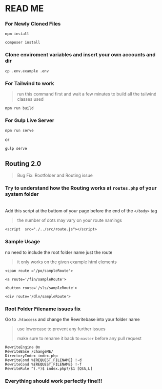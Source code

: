 # READ ME

### For Newly Cloned Files
```
npm install
```
```
composer install
```

### Clone enviroment variables and insert your own accounts and dir
```
cp .env.example .env
```

### For Tailwind to work
> run this command first and wait a few minutes to build all the tailwind classes used
```
npm run build
```


### For Gulp Live Server
```
npm run serve
```
or
```
gulp serve
```

## Routing 2.0
> Bug Fix: Rootfolder and Routing issue <br>

### Try to understand how the Routing works at `routes.php` of your system folder<br><br>
Add this script at the buttom of your page before the end of the `</body>` tag
> the number of dots may vary on your route namings
```
<script  src="./../src/route.js"></script>
```

### Sample Usage
no need to include the root folder name just the route
> it only works on the given example html elements

```
<span route ='/po/sampleRoute'>

<a route='/fin/sampleRoute'>

<button route='/sls/sampleRoute'>

<div route='/dlv/sampleRoute'>
```

### Root Folder Filename issues fix

Go to `.htaccess` and change the Rewritebase into your folder name
> use lowercase to prevent any further issues
>
> make sure to rename it back to `master` before any pull request
```
RewriteEngine On
RewriteBase /changeME/
DirectoryIndex index.php
RewriteCond %{REQUEST_FILENAME} !-d
RewriteCond %{REQUEST_FILENAME} !-f
RewriteRule ^(.*)$ index.php?/$1 [QSA,L]
```


### Everything should work perfectly fine!!!




